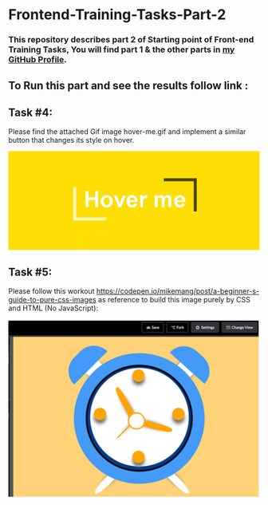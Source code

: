 # Frontend-Training-Tasks-Part-2

### This repository describes part 2 of Starting point of Front-end Training Tasks, You will find part 1 & the other parts in <a href="https://github.com/Sh0aib-Ja0allah?tab=repositories">my GitHub Profile</a>.

## To Run this part and see the results follow link : <br />

## Task #4: 

Please find the attached Gif image hover-me.gif and implement a similar button that changes its style on hover.

![Design preview for the Fourth task which it's a hoverd div](./hover-me.gif)

## Task #5: 

Please follow this workout https://codepen.io/mikemang/post/a-beginner-s-guide-to-pure-css-images as reference to build this image purely by CSS and HTML (No JavaScript):

![Design preview for the Fifth task which it's a clock design](./clockDesign.png)
